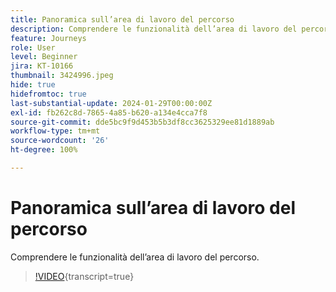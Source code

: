 ```yaml
---
title: Panoramica sull’area di lavoro del percorso
description: Comprendere le funzionalità dell’area di lavoro del percorso.
feature: Journeys
role: User
level: Beginner
jira: KT-10166
thumbnail: 3424996.jpeg
hide: true
hidefromtoc: true
last-substantial-update: 2024-01-29T00:00:00Z
exl-id: fb262c8d-7865-4a85-b620-a134e4cca7f8
source-git-commit: dde5bc9f9d453b5b3df8cc3625329ee81d1889ab
workflow-type: tm+mt
source-wordcount: '26'
ht-degree: 100%

---
```


# Panoramica sull’area di lavoro del percorso

Comprendere le funzionalità dell’area di lavoro del percorso.

>[!VIDEO](https://video.tv.adobe.com/v/342099?quality=12&learn=on){transcript=true}
